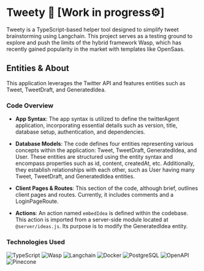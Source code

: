 # Tweety 🐤 [Work in progress⚙️]

Tweety is a TypeScript-based helper tool designed to simplify tweet brainstorming using Langchain. This project serves as a testing ground to explore and push the limits of the hybrid framework Wasp, which has recently gained popularity in the market with templates like OpenSaas.

## Entities & About

This application leverages the Twitter API and features entities such as Tweet, TweetDraft, and GeneratedIdea.

### Code Overview

- **App Syntax**: The app syntax is utilized to define the twitterAgent application, incorporating essential details such as version, title, database setup, authentication, and dependencies.

- **Database Models**: The code defines four entities representing various concepts within the application: Tweet, TweetDraft, GeneratedIdea, and User. These entities are structured using the entity syntax and encompass properties such as id, content, createdAt, etc. Additionally, they establish relationships with each other, such as User having many Tweet, TweetDraft, and GeneratedIdea entities.

- **Client Pages & Routes**: This section of the code, although brief, outlines client pages and routes. Currently, it includes comments and a LoginPageRoute.

- **Actions**: An action named `embedIdea` is defined within the codebase. This action is imported from a server-side module located at `@server/ideas.js`. Its purpose is to modify the GeneratedIdea entity.

### Technologies Used

![TypeScript](https://img.shields.io/badge/-TypeScript-007ACC?logo=typescript&logoColor=white)
![Wasp](https://img.shields.io/badge/-Wasp-563D7C?logo=wasp&logoColor=white)
![Langchain](https://img.shields.io/badge/-Langchain-FFAC45?logoColor=white)
![Docker](https://img.shields.io/badge/-Docker-2496ED?logo=docker&logoColor=white)
![PostgreSQL](https://img.shields.io/badge/-PostgreSQL-336791?logo=postgresql&logoColor=white)
![OpenAPI](https://img.shields.io/badge/-OpenAPI-6C89B1?logo=openapi-initiative&logoColor=white)
![Pinecone](https://img.shields.io/badge/-Pinecone-00875A?logo=pinecone&logoColor=white)


